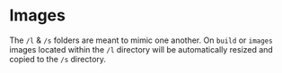 # Images

The `/l` & `/s` folders are meant to mimic one another. On `build` or `images` images located within the `/l` directory will be automatically resized and copied to the `/s` directory.
